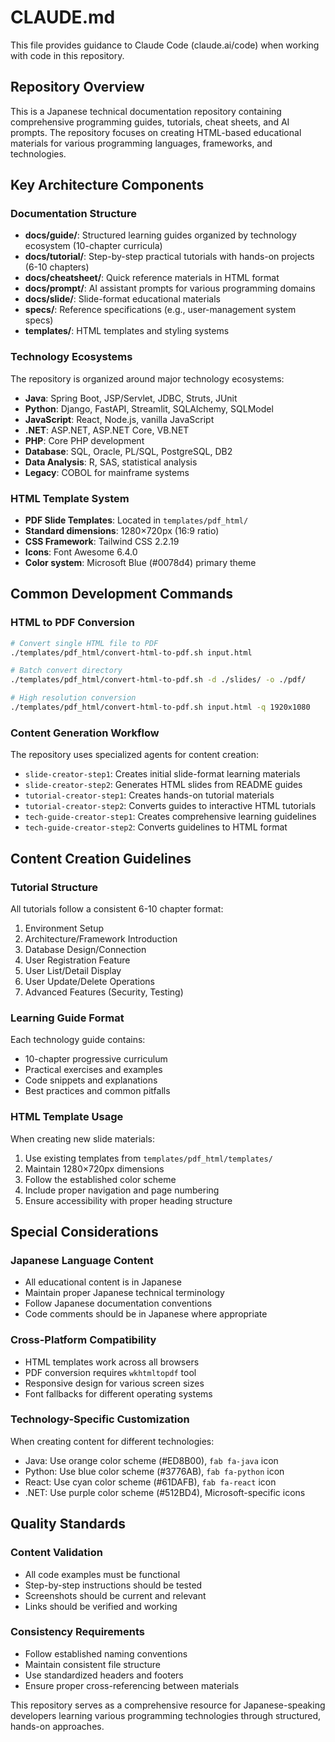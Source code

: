 # CLAUDE.md

This file provides guidance to Claude Code (claude.ai/code) when working with code in this repository.

## Repository Overview

This is a Japanese technical documentation repository containing comprehensive programming guides, tutorials, cheat sheets, and AI prompts. The repository focuses on creating HTML-based educational materials for various programming languages, frameworks, and technologies.

## Key Architecture Components

### Documentation Structure
- **docs/guide/**: Structured learning guides organized by technology ecosystem (10-chapter curricula)
- **docs/tutorial/**: Step-by-step practical tutorials with hands-on projects (6-10 chapters)
- **docs/cheatsheet/**: Quick reference materials in HTML format
- **docs/prompt/**: AI assistant prompts for various programming domains
- **docs/slide/**: Slide-format educational materials
- **specs/**: Reference specifications (e.g., user-management system specs)
- **templates/**: HTML templates and styling systems

### Technology Ecosystems
The repository is organized around major technology ecosystems:
- **Java**: Spring Boot, JSP/Servlet, JDBC, Struts, JUnit
- **Python**: Django, FastAPI, Streamlit, SQLAlchemy, SQLModel
- **JavaScript**: React, Node.js, vanilla JavaScript
- **.NET**: ASP.NET, ASP.NET Core, VB.NET
- **PHP**: Core PHP development
- **Database**: SQL, Oracle, PL/SQL, PostgreSQL, DB2
- **Data Analysis**: R, SAS, statistical analysis
- **Legacy**: COBOL for mainframe systems

### HTML Template System
- **PDF Slide Templates**: Located in `templates/pdf_html/`
- **Standard dimensions**: 1280×720px (16:9 ratio)
- **CSS Framework**: Tailwind CSS 2.2.19
- **Icons**: Font Awesome 6.4.0
- **Color system**: Microsoft Blue (#0078d4) primary theme

## Common Development Commands

### HTML to PDF Conversion
```bash
# Convert single HTML file to PDF
./templates/pdf_html/convert-html-to-pdf.sh input.html

# Batch convert directory
./templates/pdf_html/convert-html-to-pdf.sh -d ./slides/ -o ./pdf/

# High resolution conversion
./templates/pdf_html/convert-html-to-pdf.sh input.html -q 1920x1080
```

### Content Generation Workflow
The repository uses specialized agents for content creation:
- `slide-creator-step1`: Creates initial slide-format learning materials
- `slide-creator-step2`: Generates HTML slides from README guides
- `tutorial-creator-step1`: Creates hands-on tutorial materials
- `tutorial-creator-step2`: Converts guides to interactive HTML tutorials
- `tech-guide-creator-step1`: Creates comprehensive learning guidelines
- `tech-guide-creator-step2`: Converts guidelines to HTML format

## Content Creation Guidelines

### Tutorial Structure
All tutorials follow a consistent 6-10 chapter format:
1. Environment Setup
2. Architecture/Framework Introduction
3. Database Design/Connection
4. User Registration Feature
5. User List/Detail Display
6. User Update/Delete Operations
7. Advanced Features (Security, Testing)

### Learning Guide Format
Each technology guide contains:
- 10-chapter progressive curriculum
- Practical exercises and examples
- Code snippets and explanations
- Best practices and common pitfalls

### HTML Template Usage
When creating new slide materials:
1. Use existing templates from `templates/pdf_html/templates/`
2. Maintain 1280×720px dimensions
3. Follow the established color scheme
4. Include proper navigation and page numbering
5. Ensure accessibility with proper heading structure

## Special Considerations

### Japanese Language Content
- All educational content is in Japanese
- Maintain proper Japanese technical terminology
- Follow Japanese documentation conventions
- Code comments should be in Japanese where appropriate

### Cross-Platform Compatibility
- HTML templates work across all browsers
- PDF conversion requires `wkhtmltopdf` tool
- Responsive design for various screen sizes
- Font fallbacks for different operating systems

### Technology-Specific Customization
When creating content for different technologies:
- Java: Use orange color scheme (#ED8B00), `fab fa-java` icon
- Python: Use blue color scheme (#3776AB), `fab fa-python` icon
- React: Use cyan color scheme (#61DAFB), `fab fa-react` icon
- .NET: Use purple color scheme (#512BD4), Microsoft-specific icons

## Quality Standards

### Content Validation
- All code examples must be functional
- Step-by-step instructions should be tested
- Screenshots should be current and relevant
- Links should be verified and working

### Consistency Requirements
- Follow established naming conventions
- Maintain consistent file structure
- Use standardized headers and footers
- Ensure proper cross-referencing between materials

This repository serves as a comprehensive resource for Japanese-speaking developers learning various programming technologies through structured, hands-on approaches.
